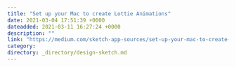 ```yaml
---
title: "Set up your Mac to create Lottie Animations"
date: 2021-03-04 17:51:39 +0000
dateadded: 2021-03-11 16:27:24 +0000
description: ""
link: "https://medium.com/sketch-app-sources/set-up-your-mac-to-create-lottie-animations-7ab39a1b33bf?source=rss----d23119b14977---4"
category:
directory: _directory/design-sketch.md
---
```

